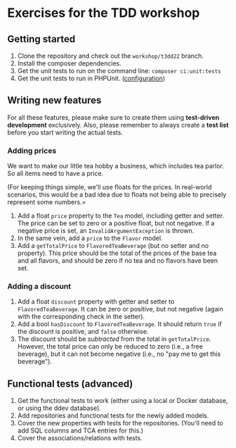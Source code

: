 # Exercises for the TDD workshop

## Getting started

1. Clone the repository and check out the `workshop/t3dd22` branch.
2. Install the composer dependencies.
3. Get the unit tests to run on the command line:
   `composer ci:unit:tests`
4. Get the unit tests to run in PHPUnit.
   ([configuration](https://github.com/TYPO3-Documentation/tea/blob/main/Documentation/Running.rst#id18))

## Writing new features

For all these features, please make sure to create them using
**test-driven development** exclusively. Also, please remember to always create
a **test list** before you start writing the actual tests.

### Adding prices

We want to make our little tea hobby a business, which includes tea parlor.
So all items need to have a price.

(For keeping things simple, we'll use floats for the prices. In real-world
scenarios, this would be a bad idea due to floats not being able to precisely
represent some numbers.=

1. Add a float `price` property to the `Tea` model, including getter and setter.
   The price can be set to zero or a positive float, but not negative.
   If a negative price is set, an `InvalidArgumentException` is thrown.
2. In the same vein, add a `price` to the `Flavor` model.
3. Add a `getTotalPrice` to `FlavoredTeaBeverage` (but no setter and no
   property).
   This price should be the total of the prices of the base tea and all flavors,
   and should be zero if no tea and no flavors have been set.

### Adding a discount

1. Add a float `discount` property with getter and setter to
   `FlavoredTeaBeverage`. It can be zero or positive, but not negative
   (again with the corresponding check in the setter).
2. Add a bool `hasDiscount` to `FlavoredTeaBeverage`. It should return `true`
   if the discount is positive, and `false` otherwise.
3. The discount should be *subtracted* from the total in `getTotalPrice`.
   However, the total price can only be reduced to zero (i.e., a free beverage),
   but it can not become negative (i.e., no "pay me to get this beverage").

## Functional tests (advanced)

1. Get the functional tests to work (either using a local or Docker database,
   or using the ddev database).
2. Add repositories and functional tests for the newly added models.
3. Cover the new properties with tests for the repositories.
   (You'll need to add SQL columns and TCA entries for this.)
4. Cover the associations/relations with tests.
